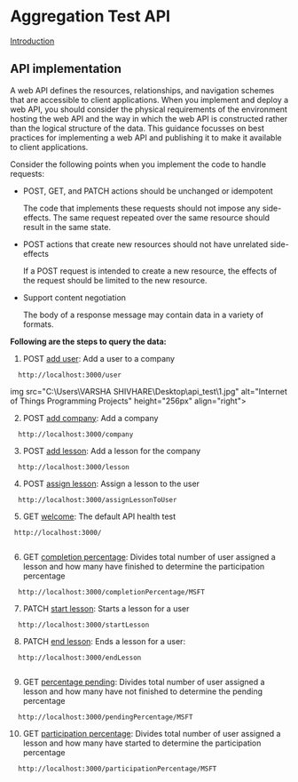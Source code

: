 # Aggregation Test API

[Introduction](https://documenter.getpostman.com/view/1522130/RWaHw8gN#intro)

## API implementation

A web API defines the resources, relationships, and navigation schemes that are accessible to client applications. When you implement and deploy a web API, you should consider the physical requirements of the environment hosting the web API and the way in which the web API is constructed rather than the logical structure of the data. This guidance focusses on best practices for implementing a web API and publishing it to make it available to client applications.

Consider the following points when you implement the code to handle requests:

* POST, GET, and PATCH actions should be unchanged or idempotent

    The code that implements these requests should not impose any side-effects. The same request repeated over the same resource should     result in the same state. 

* POST actions that create new resources should not have unrelated side-effects

    If a POST request is intended to create a new resource, the effects of the request should be limited to the new resource.

* Support content negotiation

    The body of a response message may contain data in a variety of formats.

**Following are the steps to query the data:**

1. POST [add user](https://documenter.getpostman.com/view/1522130/RWaHw8gN#a89157ce-0efa-c5bf-a9cf-9a4db8fdac7b): Add a user to a company

```
  http://localhost:3000/user

```
img src="C:\Users\VARSHA SHIVHARE\Desktop\api_test\1.jpg" alt="Internet of Things Programming Projects" height="256px" align="right">

2. POST [add company](https://documenter.getpostman.com/view/1522130/RWaHw8gN#32777c12-5522-7c52-8bc4-4e3265f21216): Add a company

```
  http://localhost:3000/company

```
3. POST [add lesson](https://documenter.getpostman.com/view/1522130/RWaHw8gN#df2e9395-4b89-4e57-f401-00263c6da9a6): Add a lesson for the company

```
  http://localhost:3000/lesson

```
4. POST [assign lesson](https://documenter.getpostman.com/view/1522130/RWaHw8gN#671a2bac-f03f-fb90-7163-570a52bee067): Assign a lesson to the user

```
  http://localhost:3000/assignLessonToUser

```
5. GET [welcome](https://documenter.getpostman.com/view/1522130/RWaHw8gN#74eee613-6325-5a29-fc6d-e75ba4618561): The default API health test

```
 http://localhost:3000/
 
```
6. GET [completion percentage](https://documenter.getpostman.com/view/1522130/RWaHw8gN#e3ac3800-98df-95ba-4a82-0fdf16fccc2c): Divides total number of user assigned a lesson and how many have finished to determine the participation percentage

```
  http://localhost:3000/completionPercentage/MSFT

```
7. PATCH [start lesson](https://documenter.getpostman.com/view/1522130/RWaHw8gN#ad0afb14-5ab2-0331-7fe9-0e400ffbdb70): Starts a lesson for a user

```
  http://localhost:3000/startLesson

```
8. PATCH [end lesson](https://documenter.getpostman.com/view/1522130/RWaHw8gN#87e1dda5-640c-0890-f96e-0e9e13cac4b4): Ends a lesson for a user:

```
  http://localhost:3000/endLesson
  
```
9. GET [percentage pending](https://documenter.getpostman.com/view/1522130/RWaHw8gN#d47100a1-a34e-460e-47f8-903f3172288c): Divides total number of user assigned a lesson and how many have not finished to determine the pending percentage

```
  http://localhost:3000/pendingPercentage/MSFT

```
10. GET [participation percentage](https://documenter.getpostman.com/view/1522130/RWaHw8gN#542722e2-1eb1-96e0-863e-e636cb58ea08): Divides total number of user assigned a lesson and how many have started to determine the participation percentage

```
  http://localhost:3000/participationPercentage/MSFT

```

###  


